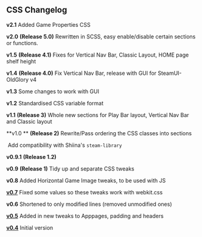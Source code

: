 ## CSS Changelog

**v2.1** 	Added Game Properties CSS

**v2.0** 	**(Release 5.0)** Rewritten in SCSS, easy enable/disable certain sections or functions.

**v1.5** 	**(Release 4.1)** Fixes for Vertical Nav Bar, Classic Layout, HOME page shelf height

**v1.4** 	**(Release 4.0)** Fix Vertical Nav Bar, release with GUI for SteamUI-OldGlory v4

**v1.3** 	Some changes to work with GUI

**v1.2** 	Standardised CSS variable format

**v1.1** 	**(Release 3)** Whole new sections for Play Bar layout, Vertical Nav Bar and Classic layout

**v1.0 **	**(Release 2)** Rewrite/Pass ordering the CSS classes into sections

​      		Add compatibility with Shiina's `steam-library`

**v0.9.1**  **(Release 1.2)** 

**v0.9**	 **(Release 1)** Tidy up and separate CSS tweaks

**v0.8**	 Added Horizontal Game Image tweaks, to be used with JS

[**v0.7**](https://pastebin.com/u0L3PDA7)	 Fixed some values so these tweaks work with webkit.css

**v0.6**	 Shortened to only modified lines (removed unmodified ones)

[**v0.5**](https://pastebin.com/6L5UNzHW)	 Added in new tweaks to Apppages, padding and headers

**[v0.4](https://pastebin.com/8WsU0Eyw)**	 Initial version

